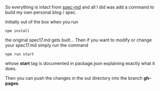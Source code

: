 
So everything is intact from
[spec-md](https://github.com/leebyron/spec-md)
and all I did was add a command to build my own personal blog / spec.

Initially out of the box when you run

```
npm install
```

the original spec17.md gets built...
Then if you want to modify or change your spec17.md simply run the command

```
npm run start
```

whose **start** tag is documented in package.json explaining exactly what it does.

Then you can push the changes in the out directory into the branch **gh-pages**.
